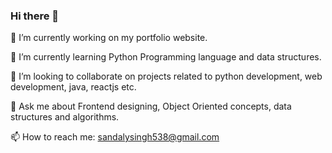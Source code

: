 ### Hi there 👋

🔭 I’m currently working on my portfolio website.

🌱 I’m currently learning Python Programming language and data structures.

👯 I’m looking to collaborate on projects related to python development, web development, java, reactjs etc.

💬 Ask me about Frontend designing, Object Oriented concepts, data structures and algorithms.

📫 How to reach me: sandalysingh538@gmail.com  

